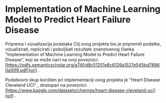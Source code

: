 # Implementation of Machine Learning Model to Predict Heart Failure Disease
Priprema i vizualizacija podataka
Cilj ovog projekta bio je pripremiti podatke, vizualizirati, replicirati i poboljšati rezultate znanstvenog članka 
"Implementation of Machine Learning Model to Predict Heart Failure Disease", koji se može naći na ovoj 
poveznici:[https://pdfs.semanticscholar.org/a74f/d8c51251e8c6126a1527e545bd78860a10f9.pdf](url) .

Podatkovni skup korišten pri implementaciji ovog projekta je "Heart Disease Cleveland UCI" , 
dostupan na poveznici: [https://www.kaggle.com/datasets/cherngs/heart-disease-cleveland-uci](url) .
